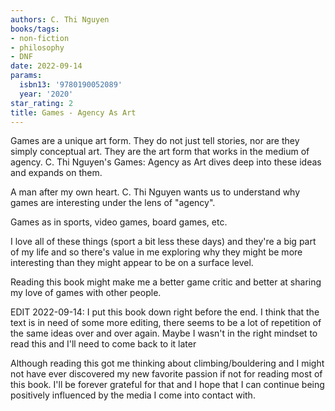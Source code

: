 ```yaml
---
authors: C. Thi Nguyen
books/tags:
- non-fiction
- philosophy
- DNF
date: 2022-09-14
params:
  isbn13: '9780190052089'
  year: '2020'
star_rating: 2
title: Games - Agency As Art
---
```


Games are a unique art form. They do not just tell stories, nor are they simply
conceptual art. They are the art form that works in the medium of agency. C. Thi
Nguyen's Games: Agency as Art dives deep into these ideas and expands on them.

<!--more-->

A man after my own heart. C. Thi Nguyen wants us to understand why games are
interesting under the lens of "agency".

Games as in sports, video games, board games, etc.

I love all of these things (sport a bit less these days) and they're a big part
of my life and so there's value in me exploring why they might be more
interesting than they might appear to be on a surface level.

Reading this book might make me a better game critic and better at sharing my
love of games with other people.

EDIT 2022-09-14: I put this book down right before the end. I think that the
text is in need of some more editing, there seems to be a lot of repetition of
the same ideas over and over again. Maybe I wasn't in the right mindset to read
this and I'll need to come back to it later

Although reading this got me thinking about climbing/bouldering and I might not
have ever discovered my new favorite passion if not for reading most of this
book. I'll be forever grateful for that and I hope that I can continue being
positively influenced by the media I come into contact with.